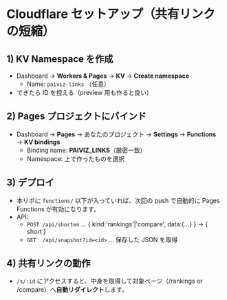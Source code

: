 # Cloudflare セットアップ（共有リンクの短縮）

## 1) KV Namespace を作成
- Dashboard → **Workers & Pages** → **KV** → **Create namespace**
  - Name: `paiviz-links` （任意）
- できたら ID を控える（preview 用も作ると良い）

## 2) Pages プロジェクトにバインド
- Dashboard → **Pages** → あなたのプロジェクト → **Settings** → **Functions** → **KV bindings**
  - Binding name: **PAIVIZ_LINKS**（厳密一致）
  - Namespace: 上で作ったものを選択

## 3) デプロイ
- 本リポに `functions/` 以下が入っていれば、次回の push で自動的に Pages Functions が有効になります。
- API:
  - `POST /api/shorten` … { kind:'rankings'|'compare', data:{...} } → { short }
  - `GET  /api/snapshot?id=<id>` … 保存した JSON を取得

## 4) 共有リンクの動作
- `/s/:id` にアクセスすると、中身を取得して対象ページ（/rankings or /compare）へ**自動リダイレクト**します。
